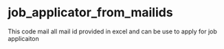 # job_applicator_from_mailids
This code mail all mail id provided in excel and can be use to apply for job applicaiton
